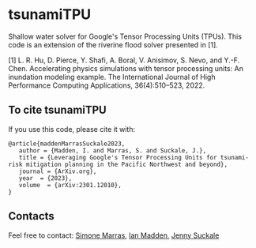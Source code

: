 # tsunamiTPU

Shallow water solver for Google's Tensor Processing Units (TPUs).
This code is an extension of the riverine flood solver presented in [1].

[1] L. R. Hu, D. Pierce, Y. Shafi, A. Boral, V. Anisimov, S. Nevo, and Y.-F. Chen. Accelerating
physics simulations with tensor processing units: An inundation modeling example. The
International Journal of High Performance Computing Applications, 36(4):510–523, 2022.

## To cite tsunamiTPU
If you use this code, please cite it with:
```
@article{maddenMarrasSuckale2023,
   author = {Madden, I. and Marras, S. and Suckale, J.},
   title = {Leveraging Google's Tensor Processing Units for tsunami-risk mitigation planning in the Pacific Northwest and beyond},
   journal = {ArXiv.org},
   year  = {2023},
   volume  = {arXiv:2301.12010},
}
```

## Contacts
Feel free to contact: [Simone Marras](mailto:smarras@njit.edu), [Ian Madden](mailto:ianmadden@stanford.edu), [Jenny Suckale](mailto:jsuckale@stanford.edu)
